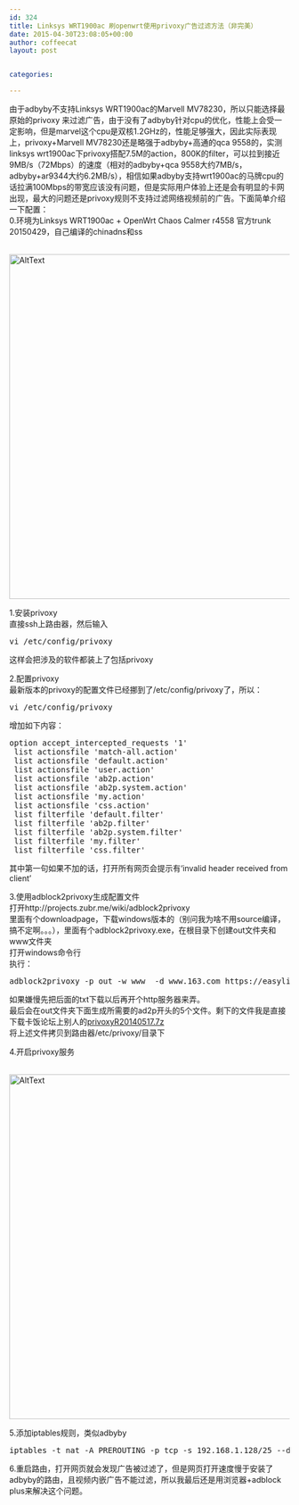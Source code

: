 ```yaml
---
id: 324
title: Linksys WRT1900ac 刷openwrt使用privoxy广告过滤方法（非完美）
date: 2015-04-30T23:08:05+00:00
author: coffeecat
layout: post


categories:

---
```

由于adbyby不支持Linksys WRT1900ac的Marvell MV78230，所以只能选择最原始的privoxy 来过滤广告，由于没有了adbyby针对cpu的优化，性能上会受一定影响，但是marvel这个cpu是双核1.2GHz的，性能足够强大，因此实际表现上，privoxy+Marvell MV78230还是略强于adbyby+高通的qca 9558的，实测linksys wrt1900ac下privoxy搭配7.5M的action，800K的filter，可以拉到接近9MB/s（72Mbps）的速度（相对的adbyby+qca 9558大约7MB/s，adbyby+ar9344大约6.2MB/s），相信如果adbyby支持wrt1900ac的马牌cpu的话拉满100Mbps的带宽应该没有问题，但是实际用户体验上还是会有明显的卡网出现，最大的问题还是privoxy规则不支持过滤网络视频前的广告。下面简单介绍一下配置：  
0.环境为Linksys WRT1900ac + OpenWrt Chaos Calmer r4558 官方trunk 20150429，自己编译的chinadns和ss 

<br>
 <img src="https://jibenfa.github.io/uploads/2015/04/QQ20150430195230.png" width="1000" height="618" alt="AltText" />
 <br>
 
1.安装privoxy  
直接ssh上路由器，然后输入  
<!--more-->

<pre class="lang:sh decode:true " >vi /etc/config/privoxy</pre>

这样会把涉及的软件都装上了包括privoxy

2.配置privoxy  
最新版本的privoxy的配置文件已经挪到了/etc/config/privoxy了，所以：

<pre class="lang:sh decode:true " >vi /etc/config/privoxy</pre>

增加如下内容：

<pre class="lang:vim decode:true " >option accept_intercepted_requests '1'
 list actionsfile 'match-all.action'
 list actionsfile 'default.action'
 list actionsfile 'user.action'
 list actionsfile 'ab2p.action'
 list actionsfile 'ab2p.system.action'
 list actionsfile 'my.action'
 list actionsfile 'css.action'
 list filterfile 'default.filter'
 list filterfile 'ab2p.filter'
 list filterfile 'ab2p.system.filter'
 list filterfile 'my.filter'
 list filterfile 'css.filter'</pre>

其中第一句如果不加的话，打开所有网页会提示有‘invalid header received from client’

3.使用adblock2privoxy生成配置文件  
打开http://projects.zubr.me/wiki/adblock2privoxy  
里面有个downloadpage，下载windows版本的（别问我为啥不用source编译，搞不定啊。。。），里面有个adblock2privoxy.exe，在根目录下创建out文件夹和www文件夹  
打开windows命令行  
执行：

<pre class="lang:sh decode:true " >adblock2privoxy -p out -w www  -d www.163.com https://easylist-downloads.adblockplus.org/easylistchina+easylist.txt
</pre>

如果嫌慢先把后面的txt下载以后再开个http服务器来弄。  
最后会在out文件夹下面生成所需要的ad2p开头的5个文件。剩下的文件我是直接下载卡饭论坛上别人的[privoxyR20140517.7z](http://att.kafan.cn/forum.php?mod=attachment&aid=MjQ0NDY4NnwxNmQ1Y2M1MXwxNDMwNDAyMzI4fDB8MTczNjc3Ng%3D%3D)  
将上述文件拷贝到路由器/etc/privoxy/目录下 

4.开启privoxy服务  

<br>
 <img src="https://jibenfa.github.io/uploads/2015/04/QQ20150430225919.png" width="1000" height="618" alt="AltText" />
 <br>


5.添加iptables规则，类似adbyby

<pre class="lang:sh decode:true " >iptables -t nat -A PREROUTING -p tcp -s 192.168.1.128/25 --dport 80 -j REDIRECT --to-ports 8118</pre>

6.重启路由，打开网页就会发现广告被过滤了，但是网页打开速度慢于安装了adbyby的路由，且视频内嵌广告不能过滤，所以我最后还是用浏览器+adblock plus来解决这个问题。